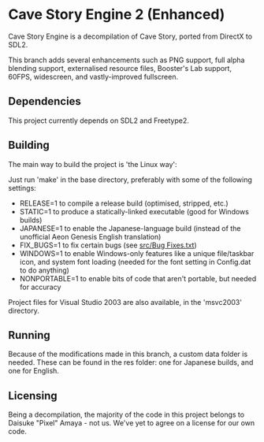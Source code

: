 # Cave Story Engine 2 (Enhanced)

Cave Story Engine is a decompilation of Cave Story, ported from DirectX to SDL2.

This branch adds several enhancements such as PNG support, full alpha blending support, externalised resource files, Booster's Lab support, 60FPS, widescreen, and vastly-improved fullscreen.

## Dependencies

This project currently depends on SDL2 and Freetype2.

## Building

The main way to build the project is 'the Linux way':

Just run 'make' in the base directory, preferably with some of the following settings:

* RELEASE=1 to compile a release build (optimised, stripped, etc.)
* STATIC=1 to produce a statically-linked executable (good for Windows builds)
* JAPANESE=1 to enable the Japanese-language build (instead of the unofficial Aeon Genesis English translation)
* FIX_BUGS=1 to fix certain bugs (see [src/Bug Fixes.txt](src/Bug%20Fixes.txt))
* WINDOWS=1 to enable Windows-only features like a unique file/taskbar icon, and system font loading (needed for the font setting in Config.dat to do anything)
* NONPORTABLE=1 to enable bits of code that aren't portable, but needed for accuracy

Project files for Visual Studio 2003 are also available, in the 'msvc2003' directory.

## Running

Because of the modifications made in this branch, a custom data folder is needed. These can be found in the res folder: one for Japanese builds, and one for English.

## Licensing

Being a decompilation, the majority of the code in this project belongs to Daisuke "Pixel" Amaya - not us. We've yet to agree on a license for our own code.

